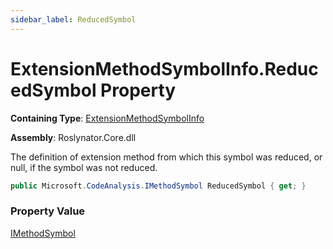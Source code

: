 ```yaml
---
sidebar_label: ReducedSymbol
---
```


# ExtensionMethodSymbolInfo\.ReducedSymbol Property

**Containing Type**: [ExtensionMethodSymbolInfo](../index.md)

**Assembly**: Roslynator\.Core\.dll

  
The definition of extension method from which this symbol was reduced, or null, if the symbol was not reduced\.

```csharp
public Microsoft.CodeAnalysis.IMethodSymbol ReducedSymbol { get; }
```

### Property Value

[IMethodSymbol](https://docs.microsoft.com/en-us/dotnet/api/microsoft.codeanalysis.imethodsymbol)

